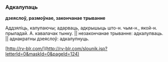 ### Адкалупаць
**дзеяслоў, размоўнае, закончанае трыванне**

Аддзяліць, калупаючы; адарваць, адкрышыць што-н. чым-н., якой-н. прыладай. А. кавалачак тынку. || незакончанае трыванне: адкалупваць. || аднакратны дзеяслоў: адкалупнуць.

<a rel="author">[http://rv-blr.com/](http://rv-blr.com/slounik.jsp?letterId=0&maskId=0&pageId=124)</a>
